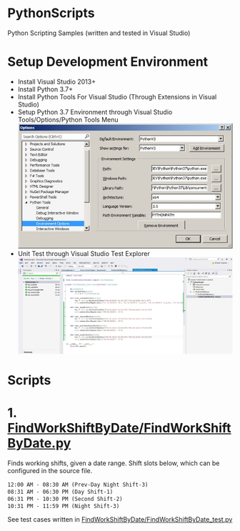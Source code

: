 # PythonScripts
Python Scripting Samples (written and tested in Visual Studio)

# Setup Development Environment
* Install Visual Studio 2013+
* Install Python 3.7+
* Install Python Tools For Visual Studio (Through Extensions in Visual Studio)
* Setup Python 3.7 Environment through Visual Studio Tools/Options/Python Tools Menu
![alt EnvSettingPythonInVS](https://github.com/avarghesein/PythonScripts/blob/master/Scripts/PythonEnvVSSetting.jpg)
* Unit Test through Visual Studio Test Explorer
![alt UnitTestPythonInVS](https://github.com/avarghesein/PythonScripts/blob/master/Scripts/PythonVSUnitTest.jpg)

# Scripts
# 1. [FindWorkShiftByDate/FindWorkShiftByDate.py](https://github.com/avarghesein/PythonScripts/blob/master/Scripts/FindWorkShiftByDate/FindWorkShiftByDate.py)
Finds working shifts, given a date range. Shift slots below, which can be configured in the source file.

    12:00 AM - 08:30 AM (Prev-Day Night Shift-3)
    08:31 AM - 06:30 PM (Day Shift-1)
    06:31 PM - 10:30 PM (Second Shift-2)
    10:31 PM - 11:59 PM (Night Shift-3)
    
See test cases written in [FindWorkShiftByDate/FindWorkShiftByDate_test.py](https://github.com/avarghesein/PythonScripts/blob/master/Scripts/FindWorkShiftByDate/FindWorkShiftByDate_test.py)
